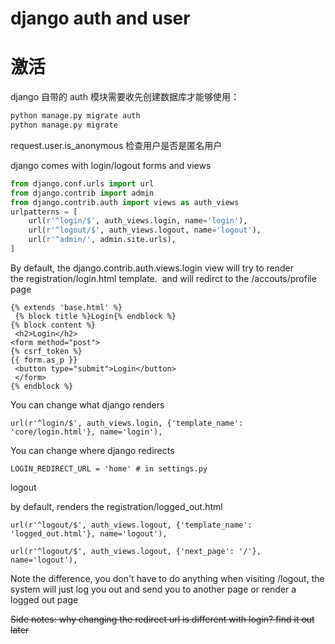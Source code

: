 # django auth and user

<!--
ID: d5b4180e-4297-4155-9b73-f933ec05202e
Status: publish
Date: 2018-01-17T22:53:00
Modified: 2018-01-17T22:53:00
wp_id: 714
-->

# 激活

django 自带的 auth 模块需要收先创建数据库才能够使用：

```sh
python manage.py migrate auth
python manage.py migrate
```

request.user.is_anonymous 检查用户是否是匿名用户

django comes with login/logout forms and views

```py
from django.conf.urls import url
from django.contrib import admin
from django.contrib.auth import views as auth_views
urlpatterns = [
    url(r'^login/$', auth_views.login, name='login'),
    url(r'^logout/$', auth_views.logout, name='logout'),
    url(r'^admin/', admin.site.urls),
]
```

By default, the django.contrib.auth.views.login view will try to render the registration/login.html template.  and will redirct to the /accouts/profile page

```jinja
{% extends 'base.html' %}
 {% block title %}Login{% endblock %} 
{% block content %}
 <h2>Login</h2> 
<form method="post"> 
{% csrf_token %} 
{{ form.as_p }}
 <button type="submit">Login</button>
 </form> 
{% endblock %}
```

You can change what django renders

`url(r'^login/$', auth_views.login, {'template_name': 'core/login.html'}, name='login'),`

You can change where django redirects

`LOGIN_REDIRECT_URL = 'home' # in settings.py`


logout

by default, renders the registration/logged_out.html

`url(r'^logout/$', auth_views.logout, {'template_name': 'logged_out.html'}, name='logout'),`

`url(r'^logout/$', auth_views.logout, {'next_page': '/'}, name='logout'),`

Note the difference, you don't have to do anything when visiting /logout, the system will just log you out and send you to another page or render a logged out page

~~Side notes: why changing the redirect url is different with login? find it out later~~